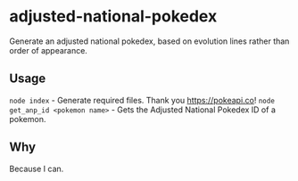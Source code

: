 # adjusted-national-pokedex

Generate an adjusted national pokedex, based on evolution lines rather than order of appearance.

## Usage

`node index` - Generate required files. Thank you https://pokeapi.co!
`node get_anp_id <pokemon name>` - Gets the Adjusted National Pokedex ID of a pokemon.

## Why

Because I can.
